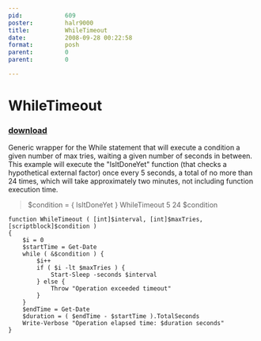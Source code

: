```yaml
---
pid:            609
poster:         halr9000
title:          WhileTimeout
date:           2008-09-28 00:22:58
format:         posh
parent:         0
parent:         0

---
```


# WhileTimeout

### [download](609.ps1)

Generic wrapper for the While statement that will execute a condition a given number of max tries, waiting a given number of seconds in between.
This example will execute the "IsItDoneYet" function (that checks a hypothetical external factor) once every 5 seconds, a total of no more than 24 times, which will take approximately two minutes, not including function execution time.

> $condition = { IsItDoneYet }
> WhileTimeout 5 24 $condition


```posh
function WhileTimeout ( [int]$interval, [int]$maxTries, [scriptblock]$condition )
{
	$i = 0
	$startTime = Get-Date
	while ( &$condition ) {
		$i++
		if ( $i -lt $maxTries ) {
			Start-Sleep -seconds $interval
		} else {
			Throw "Operation exceeded timeout"
		}
	}
	$endTime = Get-Date
	$duration = ( $endTime - $startTime ).TotalSeconds
	Write-Verbose "Operation elapsed time: $duration seconds"
}


```
